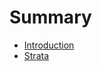 # Summary

* [Introduction](documentation/Introduction.md)
* [Strata](documentation/documentation/Strata.md)

